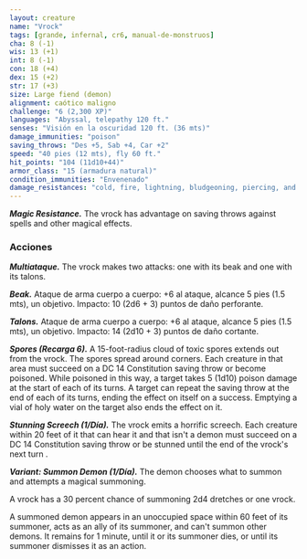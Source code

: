 ```yaml
---
layout: creature
name: "Vrock"
tags: [grande, infernal, cr6, manual-de-monstruos]
cha: 8 (-1)
wis: 13 (+1)
int: 8 (-1)
con: 18 (+4)
dex: 15 (+2)
str: 17 (+3)
size: Large fiend (demon)
alignment: caótico maligno
challenge: "6 (2,300 XP)"
languages: "Abyssal, telepathy 120 ft."
senses: "Visión en la oscuridad 120 ft. (36 mts)"
damage_immunities: "poison"
saving_throws: "Des +5, Sab +4, Car +2"
speed: "40 pies (12 mts), fly 60 ft."
hit_points: "104 (11d10+44)"
armor_class: "15 (armadura natural)"
condition_immunities: "Envenenado"
damage_resistances: "cold, fire, lightning, bludgeoning, piercing, and slashing from nonmagical weapons"
---
```


***Magic Resistance.*** The vrock has advantage on saving throws against spells and other magical effects.

### Acciones

***Multiataque.*** The vrock makes two attacks: one with its beak and one with its talons.

***Beak.*** Ataque de arma cuerpo a cuerpo: +6 al ataque, alcance 5 pies (1.5 mts), un objetivo. Impacto: 10 (2d6 + 3) puntos de daño perforante.

***Talons.*** Ataque de arma cuerpo a cuerpo: +6 al ataque, alcance 5 pies (1.5 mts), un objetivo. Impacto: 14 (2d10 + 3) puntos de daño cortante.

***Spores (Recarga 6).*** A 15-foot-radius cloud of toxic spores extends out from the vrock. The spores spread around corners. Each creature in that area must succeed on a DC 14 Constitution saving throw or become poisoned. While poisoned in this way, a target takes 5 (1d10) poison damage at the start of each of its turns. A target can repeat the saving throw at the end of each of its turns, ending the effect on itself on a success. Emptying a vial of holy water on the target also ends the effect on it.

***Stunning Screech (1/Día).*** The vrock emits a horrific screech. Each creature within 20 feet of it that can hear it and that isn't a demon must succeed on a DC 14 Constitution saving throw or be stunned until the end of the vrock's next turn .

***Variant: Summon Demon (1/Día).*** The demon chooses what to summon and attempts a magical summoning.

A vrock has a 30 percent chance of summoning 2d4 dretches or one vrock.

A summoned demon appears in an unoccupied space within 60 feet of its summoner, acts as an ally of its summoner, and can't summon other demons. It remains for 1 minute, until it or its summoner dies, or until its summoner dismisses it as an action.